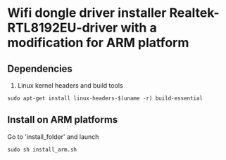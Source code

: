 # Wifi dongle driver installer Realtek-RTL8192EU-driver with a modification for ARM platform

## Dependencies 

1) Linux kernel headers and build tools

```
sudo apt-get install linux-headers-$(uname -r) build-essential
```

## Install on ARM platforms

Go to 'install_folder' and launch
```
sudo sh install_arm.sh
```



